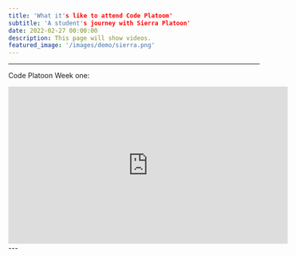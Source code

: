 ```yaml
---
title: 'What it's like to attend Code Platoom'
subtitle: 'A student's journey with Sierra Platoon' 
date: 2022-02-27 00:00:00
description: This page will show videos.
featured_image: '/images/demo/sierra.png'
---
```



---
Code Platoon Week one:
<iframe width="560" height="315" src="https://www.youtube.com/embed/bzf2JuR9_zQ" title="YouTube video player" frameborder="0" allow="accelerometer; autoplay; clipboard-write; encrypted-media; gyroscope; picture-in-picture" allowfullscreen></iframe>
---

